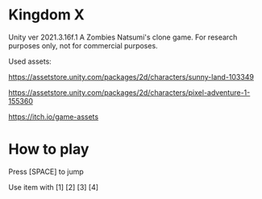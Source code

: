 # Kingdom X
Unity ver 2021.3.16f.1
A Zombies Natsumi's clone game.
For research purposes only, not for commercial purposes.

Used assets:

https://assetstore.unity.com/packages/2d/characters/sunny-land-103349

https://assetstore.unity.com/packages/2d/characters/pixel-adventure-1-155360

https://itch.io/game-assets


# How to play

Press [SPACE] to jump

Use item with [1] [2] [3] [4]
